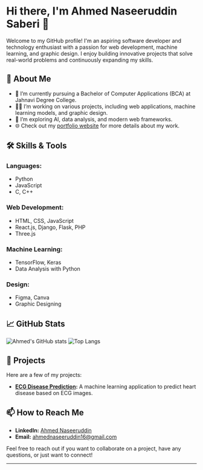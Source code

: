 # Hi there, I'm Ahmed Naseeruddin Saberi 👋

Welcome to my GitHub profile! I'm an aspiring software developer and technology enthusiast with a passion for web development, machine learning, and graphic design. I enjoy building innovative projects that solve real-world problems and continuously expanding my skills.

## 🚀 About Me

- 🌱 I’m currently pursuing a Bachelor of Computer Applications (BCA) at Jahnavi Degree College.
- 👨‍💻 I’m working on various projects, including web applications, machine learning models, and graphic design.
- 🔭 I’m exploring AI, data analysis, and modern web frameworks.
- 🌐 Check out my [portfolio website](https://www.ahmednaseeruddin.000.pe) for more details about my work.

## 🛠️ Skills & Tools

### **Languages:**
- Python
- JavaScript
- C, C++

### **Web Development:**
- HTML, CSS, JavaScript
- React.js, Django, Flask, PHP
- Three.js

### **Machine Learning:**
- TensorFlow, Keras
- Data Analysis with Python

### **Design:**
- Figma, Canva
- Graphic Designing

## 📈 GitHub Stats

![Ahmed's GitHub stats](https://github-readme-stats.vercel.app/api?username=ahmednaseer1&show_icons=true&theme=radical)
![Top Langs](https://github-readme-stats.vercel.app/api/top-langs/?username=ahmednaseer1&layout=compact&theme=radical)

## 💼 Projects

Here are a few of my projects:

- **[ECG Disease Prediction](https://github.com/ahmednaseer1/ecg_disease_prediction):** A machine learning application to predict heart disease based on ECG images.

## 📫 How to Reach Me

- **LinkedIn:** [Ahmed Naseeruddin](https://www.linkedin.com/in/ahmed-naseeruddin-1bb785309)
- **Email:** ahmednaseeruddin16@gmail.com

Feel free to reach out if you want to collaborate on a project, have any questions, or just want to connect!

---

